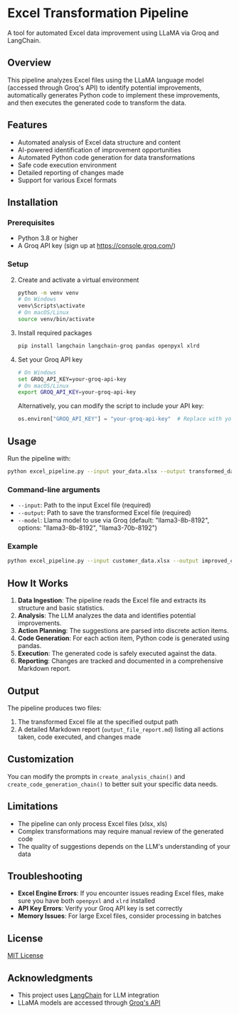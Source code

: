 # Excel Transformation Pipeline

A tool for automated Excel data improvement using LLaMA via Groq and LangChain.

## Overview

This pipeline analyzes Excel files using the LLaMA language model (accessed through Groq's API) to identify potential improvements, automatically generates Python code to implement these improvements, and then executes the generated code to transform the data.

## Features

- Automated analysis of Excel data structure and content
- AI-powered identification of improvement opportunities 
- Automated Python code generation for data transformations
- Safe code execution environment
- Detailed reporting of changes made
- Support for various Excel formats

## Installation

### Prerequisites

- Python 3.8 or higher
- A Groq API key (sign up at https://console.groq.com/)

### Setup


2. Create and activate a virtual environment
   ```bash
   python -m venv venv
   # On Windows
   venv\Scripts\activate
   # On macOS/Linux
   source venv/bin/activate
   ```

3. Install required packages
   ```bash
   pip install langchain langchain-groq pandas openpyxl xlrd
   ```

4. Set your Groq API key
   ```bash
   # On Windows
   set GROQ_API_KEY=your-groq-api-key
   # On macOS/Linux
   export GROQ_API_KEY=your-groq-api-key
   ```
   
   Alternatively, you can modify the script to include your API key:
   ```python
   os.environ["GROQ_API_KEY"] = "your-groq-api-key"  # Replace with your actual API key
   ```

## Usage

Run the pipeline with:

```bash
python excel_pipeline.py --input your_data.xlsx --output transformed_data.xlsx
```

### Command-line arguments

- `--input`: Path to the input Excel file (required)
- `--output`: Path to save the transformed Excel file (required)
- `--model`: Llama model to use via Groq (default: "llama3-8b-8192", options: "llama3-8b-8192", "llama3-70b-8192")

### Example

```bash
python excel_pipeline.py --input customer_data.xlsx --output improved_customer_data.xlsx --model llama3-70b-8192
```

## How It Works

1. **Data Ingestion**: The pipeline reads the Excel file and extracts its structure and basic statistics.
2. **Analysis**: The LLM analyzes the data and identifies potential improvements.
3. **Action Planning**: The suggestions are parsed into discrete action items.
4. **Code Generation**: For each action item, Python code is generated using pandas.
5. **Execution**: The generated code is safely executed against the data.
6. **Reporting**: Changes are tracked and documented in a comprehensive Markdown report.

## Output

The pipeline produces two files:
1. The transformed Excel file at the specified output path
2. A detailed Markdown report (`output_file_report.md`) listing all actions taken, code executed, and changes made

## Customization

You can modify the prompts in `create_analysis_chain()` and `create_code_generation_chain()` to better suit your specific data needs.

## Limitations

- The pipeline can only process Excel files (xlsx, xls)
- Complex transformations may require manual review of the generated code
- The quality of suggestions depends on the LLM's understanding of your data

## Troubleshooting

- **Excel Engine Errors**: If you encounter issues reading Excel files, make sure you have both `openpyxl` and `xlrd` installed
- **API Key Errors**: Verify your Groq API key is set correctly
- **Memory Issues**: For large Excel files, consider processing in batches

## License

[MIT License](LICENSE)

## Acknowledgments

- This project uses [LangChain](https://github.com/langchain-ai/langchain) for LLM integration
- LLaMA models are accessed through [Groq's API](https://console.groq.com/)